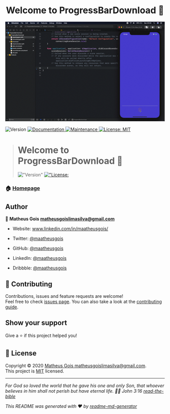 <h1 align="center">Welcome to ProgressBarDownload 👋</h1>
<p >
  <img alt="Preview" src="./preview.gif" style="text-align:center;" />
</p>
<p>
  <img alt="Version" src="https://img.shields.io/badge/version-1.0.0-blue.svg?cacheSeconds=2592000" />
  <a href="https://github.com/MaatheusGois/ProgressBarDownloadTemplate#readme" target="_blank">
    <img alt="Documentation" src="https://img.shields.io/badge/documentation-yes-brightgreen.svg" />
  </a>
  <a href="https://github.com/MaatheusGois/ProgressBarDownloadTemplate/graphs/commit-activity" target="_blank">
    <img alt="Maintenance" src="https://img.shields.io/badge/Maintained%3F-yes-green.svg" />
  </a>
  <a href="https://github.com/MaatheusGois/ProgressBarDownloadTemplate/blob/master/LICENSE" target="_blank">
    <img alt="License: MIT" src="https://img.shields.io/github/license/MaatheusGois/ProgressBarDownload" />
  </a>
</p>

> <h1 align=&#34;center&#34;>Welcome to ProgressBarDownload 👋</h1> <p>   <img alt=&#34;Version&#34; src=&#34;https://img.shields.io/badge/version-1.0.0-blue.svg?cacheSeconds=2592000&#34; />   <a href=&#34;#&#34; target=&#34;_blank&#34;>     <img alt=&#34;License: MIT&#34; src=&#34;https://img.shields.io/badge/License-MIT-yellow.svg&#34; />   </a> </p>

### 🏠 [Homepage](https://github.com/MaatheusGois/ProgressBarDownloadTemplate#readme)

## Author

👤 **Matheus Gois <matheusgoislimasilva@gmail.com>**

* Website: www.linkedin.com/in/maatheusgois/

* Twitter: [@maatheusgois](https://twitter.com/maatheusgois)

* GitHub: [@maatheusgois](https://github.com/maatheusgois)  

* LinkedIn: [@maatheusgois](https://linkedin.com/in/maatheusgois)

* Dribbble: [@maatheusgois](https://dribbble.com/maatheusgois)


## 🤝 Contributing

Contributions, issues and feature requests are welcome!<br />Feel free to check [issues page](https://github.com/MaatheusGois/ProgressBarDownloadTemplate/issues). You can also take a look at the [contributing guide](https://github.com/MaatheusGois/ProgressBarDownloadTemplate/blob/master/CONTRIBUTING.md).

## Show your support

Give a ⭐️ if this project helped you!

## 📝 License

Copyright © 2020 [Matheus Gois <matheusgoislimasilva@gmail.com>](https://github.com/MaatheusGois).<br />
This project is [MIT](https://github.com/MaatheusGois/ProgressBarDownloadTemplate/blob/master/LICENSE) licensed.

***
_For God so loved the world that he gave his one and only Son, that whoever believes in him shall not perish but have eternal life. 🙌🏻 John 3:16 [read-the-bible](https://biblia.com/bible/esv/john/3/16)_

_This README was generated with ❤️ by [readme-md-generator](https://github.com/kefranabg/readme-md-generator)_

